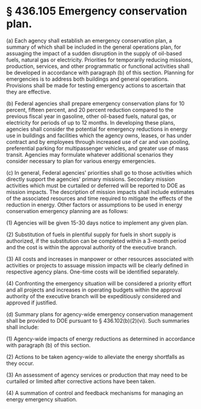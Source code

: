 # § 436.105   Emergency conservation plan.

(a) Each agency shall establish an emergency conservation plan, a summary of which shall be included in the general operations plan, for assuaging the impact of a sudden disruption in the supply of oil-based fuels, natural gas or electricity. Priorities for temporarily reducing missions, production, services, and other programmatic or functional activities shall be developed in accordance with paragraph (b) of this section. Planning for emergencies is to address both buildings and general operations. Provisions shall be made for testing emergency actions to ascertain that they are effective. 


(b) Federal agencies shall prepare emergency conservation plans for 10 percent, fifteen percent, and 20 percent reduction compared to the previous fiscal year in gasoline, other oil-based fuels, natural gas, or electricity for periods of up to 12 months. In developing these plans, agencies shall consider the potential for emergency reductions in energy use in buildings and facilities which the agency owns, leases, or has under contract and by employees through increased use of car and van pooling, preferential parking for multipassenger vehicles, and greater use of mass transit. Agencies may formulate whatever additional scenarios they consider necessary to plan for various energy emergencies. 


(c) In general, Federal agencies' priorities shall go to those activities which directly support the agencies' primary missions. Secondary mission activities which must be curtailed or deferred will be reported to DOE as mission impacts. The description of mission impacts shall include estimates of the associated resources and time required to mitigate the effects of the reduction in energy. Other factors or assumptions to be used in energy conservation emergency planning are as follows: 


(1) Agencies will be given 15-30 days notice to implement any given plan. 


(2) Substitution of fuels in plentiful supply for fuels in short supply is authorized, if the substitution can be completed within a 3-month period and the cost is within the approval authority of the executive branch. 


(3) All costs and increases in manpower or other resources associated with activities or projects to assuage mission impacts will be clearly defined in respective agency plans. One-time costs will be identified separately. 


(4) Confronting the emergency situation will be considered a priority effort and all projects and increases in operating budgets within the approval authority of the executive branch will be expeditiously considered and approved if justified. 


(d) Summary plans for agency-wide emergency conservation management shall be provided to DOE pursuant to § 436.102(b)(2)(vi). Such summaries shall include: 


(1) Agency-wide impacts of energy reductions as determined in accordance with paragraph (b) of this section. 


(2) Actions to be taken agency-wide to alleviate the energy shortfalls as they occur. 


(3) An assessment of agency services or production that may need to be curtailed or limited after corrective actions have been taken. 


(4) A summation of control and feedback mechanisms for managing an energy emergency situation. 




